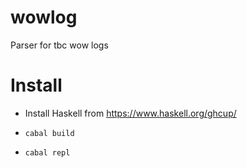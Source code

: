 # wowlog
Parser for tbc wow logs

# Install

* Install Haskell from https://www.haskell.org/ghcup/

* `cabal build`

* `cabal repl`
